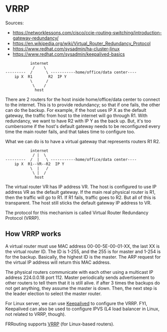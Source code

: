 # VRRP

Sources:

- https://networklessons.com/cisco/ccie-routing-switching/introduction-gateway-redundancy/
- https://en.wikipedia.org/wiki/Virtual_Router_Redundancy_Protocol
- https://www.redhat.com/sysadmin/ha-cluster-linux
- https://www.redhat.com/sysadmin/keepalived-basics

```
           internet
            /    \
---------  /      \ -----------home/office/data center----
    ip X  R1       R2  IP Y
           \      /
            \    /
             host
```

There are 2 routers for the host inside home/office/data center to connect to the internet. This is to provide redundancy; so that if one fails, the other can do the backup. For example, if the host uses IP X as the default gateway, the traffic from host to the internet will go through R1. With redundancy, we want to have R2 with IP Y as the back up. But, it's too cumbersome if the host's default gateway needs to be reconfigured every time the main router fails, and that takes time to configure too.

What we can do is to have a virtual gateway that represents routers R1 R2.

```
           internet
            / |  \
---------  /  |   \ -----------home/office/data center----
    ip X  R1--VR--R2  IP Y
           \  |   /
            \ |  /
             host
```

The virtual router VR has IP address VR. The host is configured to use IP address VR as the default gateway. If the main real physical router is R1, then the traffic will go to R1. If R1 fails, traffic goes to R2. But all of this is transparent. The host still sticks the default gateway IP address to VR.

The protocol for this mechanism is called Virtual Router Redundancy Protocol (VRRP).

## How VRRP works

A virtual router must use MAC address 00-00-5E-00-01-XX, the last XX is the virtual router ID. The ID is 1-255, and the 255 is for master and 1-254 is for the backup. Basically, the highest ID is the master. The ARP request for the virtual IP address will return this MAC address.

The physical routers communicate with each other using a multicast IP address 224.0.0.18 port 112. Master periodically sends advertisement to other routers to tell them that it is still alive. if after 3 times the backups do not get anything, they assume the master is down. Then, the next step is the leader election to select the master router.

For Linux server, we can use [Keepalived](https://www.keepalived.org/) to configure the VRRP. FYI, Keepalived can also be used to configure IPVS (L4 load balancer in Linux, not related to VRRP, though).

FRRouting supports [VRRP](http://docs.frrouting.org/en/latest/vrrp.html) (for Linux-based routers).

